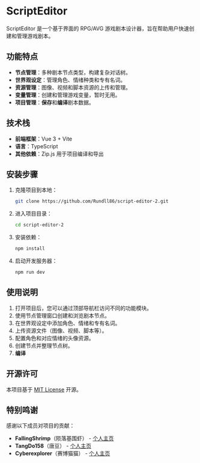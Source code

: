 # ScriptEditor

ScriptEditor 是一个基于界面的 RPG/AVG 游戏剧本设计器，旨在帮助用户快速创建和管理游戏剧本。

## 功能特点

- **节点管理**：多种剧本节点类型，构建复杂对话树。
- **世界观设定**：管理角色、情绪种类和专有名词。
- **资源管理**：图像、视频和脚本资源的上传和管理。
- **变量管理**：创建和管理游戏变量，暂时无用。
- **项目管理**：**保存**和**编译**剧本数据。

## 技术栈

- **前端框架**：Vue 3 + Vite
- **语言**：TypeScript
- **其他依赖**：Zip.js 用于项目编译和导出

## 安装步骤

1. 克隆项目到本地：

   ```bash
   git clone https://github.com/Rundll86/script-editor-2.git
   ```

2. 进入项目目录：

   ```bash
   cd script-editor-2
   ```

3. 安装依赖：

   ```bash
   npm install
   ```

4. 启动开发服务器：

   ```bash
   npm run dev
   ```

## 使用说明

1. 打开项目后，您可以通过顶部导航栏访问不同的功能模块。
2. 使用节点管理窗口创建和浏览剧本节点。
3. 在世界观设定中添加角色、情绪和专有名词。
4. 上传资源文件（图像、视频、脚本等）。
5. 配置角色和对应情绪的头像资源。
6. 创建节点并整理节点树。
7. **编译**

## 开源许可

本项目基于 [MIT License](https://opensource.org/licenses/MIT) 开源。

## 特别鸣谢

感谢以下成员对项目的贡献：

- **FallingShrimp**（陨落基围虾） - [个人主页](https://rundll86.github.io)
- **TangDo158**（唐豆） - [个人主页](https://www.ccw.site/student/6107cafb76415b2f27e0d4d4)
- **Cyberexplorer**（赛博猫猫） - [个人主页](https://lanwywritexu.github.io/about)
